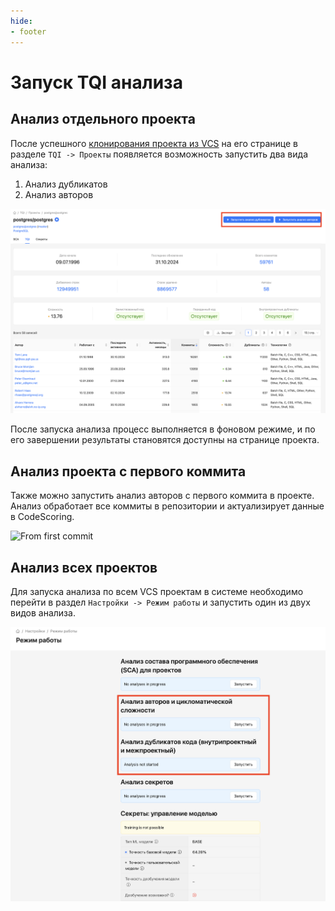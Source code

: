 ```yaml
---
hide:
- footer
---
```


# Запуск TQI анализа

## Анализ отдельного проекта

После успешного [клонирования проекта из VCS](/on-premise/how-to/projects) на его странице в разделе `TQI -> Проекты` появляется возможность запустить два вида анализа:

1. Анализ дубликатов
2. Анализ авторов

![Launch analysis](/assets/img/tqi/tqi-launch.png)

После запуска анализа процесс выполняется в фоновом режиме, и по его завершении результаты становятся доступны на странице проекта.

## Анализ проекта с первого коммита

Также можно запустить анализ авторов с первого коммита в проекте.
Анализ обработает все коммиты в репозитории и актуализирует данные в CodeScoring.

![From first commit](/assets/img/tqi/rescan-authors.png)

## Анализ всех проектов

Для запуска анализа по всем VCS проектам в системе необходимо перейти в раздел `Настройки -> Режим работы` и запустить один из двух видов анализа.

![Workmode](/assets/img/tqi/tqi-workmode.png)